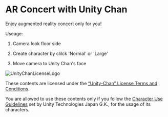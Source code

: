 AR Concert with Unity Chan
==============

Enjoy augmented reality concert only for you!

Useage:

1. Camera look floor side

2. Create character by clilck 'Normal' or 'Large'

3. Move camera to Unity Chan's face

![UnityChanLicenseLogo](http://unity-chan.com/images/imageLicenseLogo.png)

These contents are licensed under the [“Unity-Chan” License Terms and Conditions](http://unity-chan.com/download/license_en.html).

You are allowed to use these contents only if you follow the [Character Use Guidelines](http://unity-chan.com/download/guideline_en.html) set by Unity Technologies Japan G.K., for the usage of its characters.
